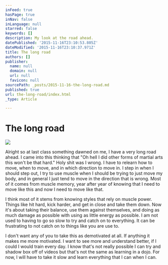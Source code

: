 ```yaml
---
inFeed: true
hasPage: true
inNav: false
inLanguage: null
starred: false
keywords: []
description: My look at the road ahead.
datePublished: '2015-11-16T23:10:53.805Z'
dateModified: '2015-11-16T23:10:37.971Z'
title: The long road
authors: []
publisher:
  name: null
  domain: null
  url: null
  favicon: null
sourcePath: _posts/2015-11-16-the-long-road.md
published: true
url: the-long-road/index.html
_type: Article

---
```

# The long road
![](https://the-grid-user-content.s3-us-west-2.amazonaws.com/6666104b-eaeb-4cb1-b02d-b948e830fb88.jpg)

Alright so at last class something dawned on me, I have a very long road ahead. I came into this thinking that "Oh hell I did other forms of martial arts this won't be that hard." Holy shit was I wrong. I have to relearn how to move, when to move, and in which direction to move in. I step in when I should step out, I try to use muscle when I should be trying to just move my body, and in general I just tend to move in the direction that is wrong. Most of it comes from muscle memory, year after year of knowing that I need to move like this and now I need to move like that.

I think most of it stems from knowing styles that rely on muscle power. Things like hit hard, kick harder, and get in close and take them down. Now it's about taking their balance, use them against themselves, and doing as much damage as possible with using as little energy as possible. I am not used to having to go so slow to try and catch on to everything. It can be frustrating to not catch on to things like you are use to.

I don't want any of you to take this as demotivated at all. If anything it makes me more motivated. I want to see more and understand better, if I could I would train every day. I know that's not really possible I can try and shadow box off of videos but that's not the same as learning in a dojo. For now, I will have to take it slow and learn everything that I can when I can.